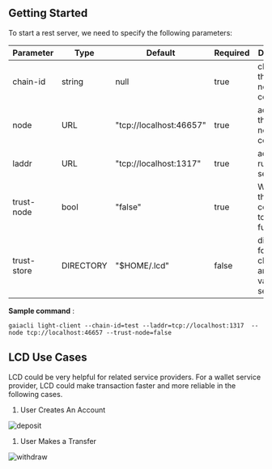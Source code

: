 ## Getting Started

To start a rest server, we need to specify the following parameters:

| Parameter   | Type      | Default                 | Required | Description                                          |
| ----------- | --------- | ----------------------- | -------- | ---------------------------------------------------- |
| chain-id    | string    | null                    | true     | chain id of the full node to connect                 |
| node        | URL       | "tcp://localhost:46657" | true     | address of the full node to connect                  |
| laddr       | URL       | "tcp://localhost:1317"  | true     | address to run the rest server on                    |
| trust-node  | bool      | "false"                 | true     | Whether this LCD is connected to a trusted full node |
| trust-store | DIRECTORY | "$HOME/.lcd"            | false    | directory for save checkpoints and validator sets    |

**Sample command** :

```
gaiacli light-client --chain-id=test --laddr=tcp://localhost:1317  --node tcp://localhost:46657 --trust-node=false
```

## LCD Use Cases

LCD could be very helpful for related service providers. For a wallet service provider, LCD could make transaction faster and more reliable in the following cases. 

1. User Creates An Account

![deposit](https://github.com/irisnet/cosmos-sdk/raw/bianjie/lcd-spec/docs/spec/lcd/pics/create-account.png)

1. User Makes a Transfer

![withdraw](https://github.com/irisnet/cosmos-sdk/raw/bianjie/lcd-spec/docs/spec/lcd/pics/transfer.png)
